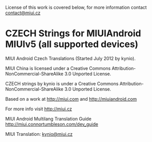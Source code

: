 License of this work is covered below, for more information contact contact@miui.cz
                                                                 
CZECH Strings for MIUIAndroid MIUIv5 (all supported devices)
============================================

MIUI Android Czech Translations (Started July 2012 by kynio). 

MIUI China is licensed under a Creative Commons Attribution-NonCommercial-ShareAlike 3.0 Unported License. 

CZECH strings by kynio is under a Creative Commons Attribution-NonCommercial-ShareAlike 3.0 Unported License.

Based on a work at http://miui.com and http://miuiandroid.com

For more info visit http://miui.cz

MIUI Android Multilang Translation Guide http://miui.connortumbleson.com/dev_guide

MIUI Translation: kynio@miui.cz